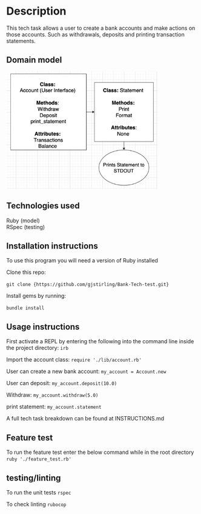# Description

This tech task allows a user to create a bank accounts and make actions on those accounts. Such as withdrawals, deposits and printing transaction statements.

## Domain model 

<img alt="Domain Model" src="images/domain_model.png" width="400">

## Technologies used 
Ruby (model) <br>
RSpec (testing) 

## Installation instructions 

To use this program you will need a version of Ruby installed

Clone this repo: 

```git clone {https://github.com/gjstirling/Bank-Tech-test.git}```

Install gems by running: 

```bundle install```

## Usage instructions 

First activate a REPL by entering the following into the command line inside the project directory: 
```irb```

Import the account class: 
```require './lib/account.rb'```

User can create a new bank account:
``` my_account = Account.new ```

User can deposit:
```my_account.deposit(10.0)```

Withdraw: 
```my_account.withdraw(5.0)``` 

print statement:
```my_account.statement``` 

A full tech task breakdown can be found at INSTRUCTIONS.md

## Feature test

To run the feature test enter the below command while in the root directory 
```ruby './feature_test.rb'```

## testing/linting

To run the unit tests 
```rspec```

To check linting 
```rubocop```








